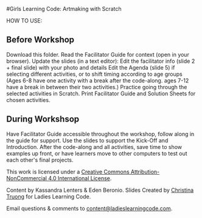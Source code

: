#Girls Learning Code: Artmaking with Scratch

HOW TO USE:
## Before Workshop
Download this folder.
Read the Facilitator Guide for context (open in your browser).
Update the slides (in a text editor): 
    Edit the facilitator info (slide 2 + final slide) with your photo and details
    Edit the Agenda (slide 5) if selecting different activities, or to shift timing according to age groups (Ages 6-8 have one activity with a break after the code-along. ages 7-12 have a break in between their two activities.)
Practice going through the selected activities in Scratch.
Print Facilitator Guide and Solution Sheets for chosen activities.

## During Workshsop
Have Facilitator Guide accessible throughout the workshop, follow along in the guide for support.
Use the slides to support the Kick-Off and Introduction.
After the code-along and all activities, save time to show examples up front, or have learners move to other computers to test out each other's final projects. 


This work is licensed under a <a rel="license" href="http://creativecommons.org/licenses/by-nc/4.0/">Creative Commons Attribution-NonCommercial 4.0 International License</a>.

Content by Kassandra Lenters & Eden Beronio. Slides Created by [Christina Truong](http://twitter.com/christinatruong) for Ladies Learning Code.

Email questions & comments to <content@ladieslearningcode.com>.
